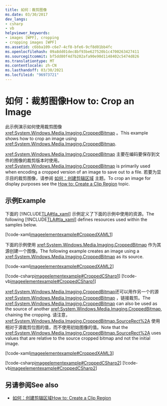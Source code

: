 ```yaml
---
title: 如何：裁剪图像
ms.date: 03/30/2017
dev_langs:
- csharp
- vb
helpviewer_keywords:
- images [WPF], cropping
- cropping images [WPF]
ms.assetid: c6bba109-c6e7-4cf8-bfe6-9cf8d01bb4fc
ms.openlocfilehash: 09a8dd01dec8bf93be627520b1c4700263427411
ms.sourcegitcommit: bf5dd80f4d7b202afa90e90d1148402c5474d826
ms.translationtype: MT
ms.contentlocale: zh-CN
ms.lasthandoff: 03/30/2021
ms.locfileid: "96973721"
---
```

# <a name="how-to-crop-an-image"></a><span data-ttu-id="bfd75-102">如何：裁剪图像</span><span class="sxs-lookup"><span data-stu-id="bfd75-102">How to: Crop an Image</span></span>

<span data-ttu-id="bfd75-103">此示例演示如何使用裁剪图像 <xref:System.Windows.Media.Imaging.CroppedBitmap> 。</span><span class="sxs-lookup"><span data-stu-id="bfd75-103">This example shows how to crop an image using <xref:System.Windows.Media.Imaging.CroppedBitmap>.</span></span>  
  
 <span data-ttu-id="bfd75-104"><xref:System.Windows.Media.Imaging.CroppedBitmap> 主要在编码要保存到文件的图像的裁剪版本时使用。</span><span class="sxs-lookup"><span data-stu-id="bfd75-104"><xref:System.Windows.Media.Imaging.CroppedBitmap> is primarily used when encoding a cropped version of an image to save out to a file.</span></span> <span data-ttu-id="bfd75-105">若要为显示目的裁剪图像，请参阅 [如何：创建剪辑区域](/previous-versions/dotnet/netframework-3.5/ms746710(v=vs.90)) 主题。</span><span class="sxs-lookup"><span data-stu-id="bfd75-105">To crop an image for display purposes see the [How to: Create a Clip Region](/previous-versions/dotnet/netframework-3.5/ms746710(v=vs.90)) topic.</span></span>  
  
## <a name="example"></a><span data-ttu-id="bfd75-106">示例</span><span class="sxs-lookup"><span data-stu-id="bfd75-106">Example</span></span>  

 <span data-ttu-id="bfd75-107">下面的 [!INCLUDE[TLA#tla_xaml](../../../includes/tlasharptla-xaml-md.md)] 示例定义了下面的示例中使用的资源。</span><span class="sxs-lookup"><span data-stu-id="bfd75-107">The following [!INCLUDE[TLA#tla_xaml](../../../includes/tlasharptla-xaml-md.md)] defines resources used within the samples below.</span></span>  
  
 [!code-xaml[imageelementexample#CroppedXAML1](~/samples/snippets/csharp/VS_Snippets_Wpf/ImageElementExample/CSharp/CroppedImageExample.xaml#croppedxaml1)]  
  
 <span data-ttu-id="bfd75-108">下面的示例使用 <xref:System.Windows.Media.Imaging.CroppedBitmap> 作为其源创建一个图像。</span><span class="sxs-lookup"><span data-stu-id="bfd75-108">The following example creates an image using a <xref:System.Windows.Media.Imaging.CroppedBitmap> as its source.</span></span>  
  
 [!code-xaml[imageelementexample#CroppedXAML2](~/samples/snippets/csharp/VS_Snippets_Wpf/ImageElementExample/CSharp/CroppedImageExample.xaml#croppedxaml2)]  
  
 [!code-csharp[imageelementexample#CroppedCSharp1](~/samples/snippets/csharp/VS_Snippets_Wpf/ImageElementExample/CSharp/CroppedImageExample.xaml.cs#croppedcsharp1)]
 [!code-vb[imageelementexample#CroppedCSharp1](~/samples/snippets/visualbasic/VS_Snippets_Wpf/ImageElementExample/VB/CroppedImageExample.xaml.vb#croppedcsharp1)]  
  
 <span data-ttu-id="bfd75-109"><xref:System.Windows.Media.Imaging.CroppedBitmap>还可以用作另一个的源 <xref:System.Windows.Media.Imaging.CroppedBitmap> ，链接裁剪。</span><span class="sxs-lookup"><span data-stu-id="bfd75-109">The <xref:System.Windows.Media.Imaging.CroppedBitmap> can also be used as the source of another <xref:System.Windows.Media.Imaging.CroppedBitmap>, chaining the cropping.</span></span> <span data-ttu-id="bfd75-110">请注意， <xref:System.Windows.Media.Imaging.CroppedBitmap.SourceRect%2A> 使用相对于源裁剪位图的值，而不使用初始图像的值。</span><span class="sxs-lookup"><span data-stu-id="bfd75-110">Note that the <xref:System.Windows.Media.Imaging.CroppedBitmap.SourceRect%2A> uses values that are relative to the source cropped bitmap and not the initial image.</span></span>  
  
 [!code-xaml[imageelementexample#CroppedXAML3](~/samples/snippets/csharp/VS_Snippets_Wpf/ImageElementExample/CSharp/CroppedImageExample.xaml#croppedxaml3)]  
  
 [!code-csharp[imageelementexample#CroppedCSharp2](~/samples/snippets/csharp/VS_Snippets_Wpf/ImageElementExample/CSharp/CroppedImageExample.xaml.cs#croppedcsharp2)]
 [!code-vb[imageelementexample#CroppedCSharp2](~/samples/snippets/visualbasic/VS_Snippets_Wpf/ImageElementExample/VB/CroppedImageExample.xaml.vb#croppedcsharp2)]  
  
## <a name="see-also"></a><span data-ttu-id="bfd75-111">另请参阅</span><span class="sxs-lookup"><span data-stu-id="bfd75-111">See also</span></span>

- <span data-ttu-id="bfd75-112">[如何：创建剪辑区域](/previous-versions/dotnet/netframework-3.5/ms746710(v=vs.90))</span><span class="sxs-lookup"><span data-stu-id="bfd75-112">[How to: Create a Clip Region](/previous-versions/dotnet/netframework-3.5/ms746710(v=vs.90))</span></span>
